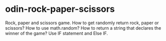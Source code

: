 # odin-rock-paper-scissors
Rock, paper and scissors game.
How to get randomly return rock, paper or scissors?
How to use math.random?
How to return a string that declares the winner of the game?
Use IF statement and Else IF.
